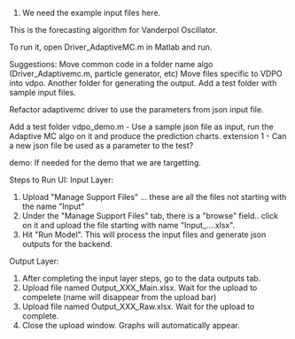 1. We need the example input files here.

This is the forecasting algorithm for Vanderpol Oscillator.

To run it, open Driver_AdaptiveMC.m in Matlab and run.


Suggestions:
Move common code in a folder name algo (Driver_Adaptivemc.m, particle generator, etc)
Move files specific to VDPO into vdpo.
Another folder for generating the output.
Add a test folder with sample input files.

Refactor adaptivemc driver to use the parameters from json input file.


Add a test folder
vdpo_demo.m - Use a sample json file as input, run the Adaptive MC algo on it and produce the prediction charts.
extension 1 - Can a new json file be used as a parameter to the test?

demo: If needed for the demo that we are targetting.

Steps to Run UI:
Input Layer:
1. Upload "Manage Support Files" ... these are all the files not starting with the name "Input"
2. Under the "Manage Support Files" tab, there is a "browse" field.. click on it and upload the file starting with name "Input_....xlsx".
3. Hit "Run Model". This will process the input files and generate json outputs for the backend.


Output Layer:
1. After completing the input layer steps, go to the data outputs tab.
2. Upload file named Output_XXX_Main.xlsx. Wait for the upload to compelete (name will disappear from the upload bar)
3. Upload file named Output_XXX_Raw.xlsx. Wait for the upload to complete.
4. Close the upload window. Graphs will automatically appear. 
